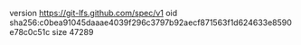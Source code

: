 version https://git-lfs.github.com/spec/v1
oid sha256:c0bea91045daaae4039f296c3797b92aecf871563f1d624633e8590e78c0c51c
size 47289
